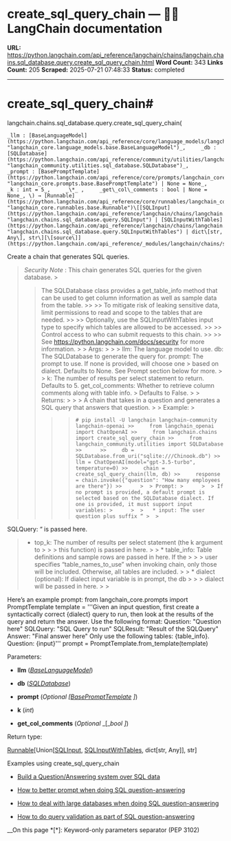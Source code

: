 # create_sql_query_chain — 🦜🔗 LangChain  documentation

**URL:** https://python.langchain.com/api_reference/langchain/chains/langchain.chains.sql_database.query.create_sql_query_chain.html
**Word Count:** 343
**Links Count:** 205
**Scraped:** 2025-07-21 07:48:33
**Status:** completed

---

# create\_sql\_query\_chain\#

langchain.chains.sql\_database.query.create\_sql\_query\_chain\(

    _llm : [BaseLanguageModel](https://python.langchain.com/api_reference/core/language_models/langchain_core.language_models.base.BaseLanguageModel.html#langchain_core.language_models.base.BaseLanguageModel "langchain_core.language_models.base.BaseLanguageModel")_,     _db : [SQLDatabase](https://python.langchain.com/api_reference/community/utilities/langchain_community.utilities.sql_database.SQLDatabase.html#langchain_community.utilities.sql_database.SQLDatabase "langchain_community.utilities.sql_database.SQLDatabase")_,     _prompt : [BasePromptTemplate](https://python.langchain.com/api_reference/core/prompts/langchain_core.prompts.base.BasePromptTemplate.html#langchain_core.prompts.base.BasePromptTemplate "langchain_core.prompts.base.BasePromptTemplate") | None = None_,     _k : int = 5_,     _\*_ ,     _get\_col\_comments : bool | None = None_, \) → [Runnable](https://python.langchain.com/api_reference/core/runnables/langchain_core.runnables.base.Runnable.html#langchain_core.runnables.base.Runnable "langchain_core.runnables.base.Runnable")\[[SQLInput](https://python.langchain.com/api_reference/langchain/chains/langchain.chains.sql_database.query.SQLInput.html#langchain.chains.sql_database.query.SQLInput "langchain.chains.sql_database.query.SQLInput") | [SQLInputWithTables](https://python.langchain.com/api_reference/langchain/chains/langchain.chains.sql_database.query.SQLInputWithTables.html#langchain.chains.sql_database.query.SQLInputWithTables "langchain.chains.sql_database.query.SQLInputWithTables") | dict\[str, Any\], str\][\[source\]](https://python.langchain.com/api_reference/_modules/langchain/chains/sql_database/query.html#create_sql_query_chain)\#     

Create a chain that generates SQL queries.

> _Security Note_ : This chain generates SQL queries for the given database. >
>> The SQLDatabase class provides a get\_table\_info method that can be used to get column information as well as sample data from the table. >>  >> To mitigate risk of leaking sensitive data, limit permissions to read and scope to the tables that are needed. >>  >> Optionally, use the SQLInputWithTables input type to specify which tables are allowed to be accessed. >>  >> Control access to who can submit requests to this chain. >>  >> See <https://python.langchain.com/docs/security> for more information. >  > Args: >      >  > llm: The language model to use. db: The SQLDatabase to generate the query for. prompt: The prompt to use. If none is provided, will choose one >
>> based on dialect. Defaults to None. See Prompt section below for more. >  > k: The number of results per select statement to return. Defaults to 5. get\_col\_comments: Whether to retrieve column comments along with table info. >
>> Defaults to False. >  > Returns: >      >  > A chain that takes in a question and generates a SQL query that answers that question. >  > Example: >
>>  >>     # pip install -U langchain langchain-community langchain-openai >>     from langchain_openai import ChatOpenAI >>     from langchain.chains import create_sql_query_chain >>     from langchain_community.utilities import SQLDatabase >>      >>     db = SQLDatabase.from_uri("sqlite:///Chinook.db") >>     llm = ChatOpenAI(model="gpt-3.5-turbo", temperature=0) >>     chain = create_sql_query_chain(llm, db) >>     response = chain.invoke({"question": "How many employees are there"}) >>      >  > Prompt: >      >  > If no prompt is provided, a default prompt is selected based on the SQLDatabase dialect. If one is provided, it must support input variables: >      >  >   * input: The user question plus suffix “ >  > 

SQLQuery: “ is passed here.     

>   * top\_k: The number of results per select statement \(the k argument to >      >  > this function\) is passed in here. >  >   * table\_info: Table definitions and sample rows are passed in here. If the >      >  > user specifies “table\_names\_to\_use” when invoking chain, only those will be included. Otherwise, all tables are included. >  >   * dialect \(optional\): If dialect input variable is in prompt, the db >      >  > dialect will be passed in here. >  > 

Here’s an example prompt:               from langchain_core.prompts import PromptTemplate          template = '''Given an input question, first create a syntactically correct {dialect} query to run, then look at the results of the query and return the answer.     Use the following format:          Question: "Question here"     SQLQuery: "SQL Query to run"     SQLResult: "Result of the SQLQuery"     Answer: "Final answer here"          Only use the following tables:          {table_info}.          Question: {input}'''     prompt = PromptTemplate.from_template(template)     

Parameters:     

  * **llm** \([_BaseLanguageModel_](https://python.langchain.com/api_reference/core/language_models/langchain_core.language_models.base.BaseLanguageModel.html#langchain_core.language_models.base.BaseLanguageModel "langchain_core.language_models.base.BaseLanguageModel")\)

  * **db** \([_SQLDatabase_](https://python.langchain.com/api_reference/community/utilities/langchain_community.utilities.sql_database.SQLDatabase.html#langchain_community.utilities.sql_database.SQLDatabase "langchain_community.utilities.sql_database.SQLDatabase")\)

  * **prompt** \(_Optional_ _\[_[_BasePromptTemplate_](https://python.langchain.com/api_reference/core/prompts/langchain_core.prompts.base.BasePromptTemplate.html#langchain_core.prompts.base.BasePromptTemplate "langchain_core.prompts.base.BasePromptTemplate") _\]_\)

  * **k** \(_int_\)

  * **get\_col\_comments** \(_Optional_ _\[__bool_ _\]_\)

Return type:     

[Runnable](https://python.langchain.com/api_reference/core/runnables/langchain_core.runnables.base.Runnable.html#langchain_core.runnables.base.Runnable "langchain_core.runnables.base.Runnable")\[Union\[[SQLInput](https://python.langchain.com/api_reference/langchain/chains/langchain.chains.sql_database.query.SQLInput.html#langchain.chains.sql_database.query.SQLInput "langchain.chains.sql_database.query.SQLInput"), [SQLInputWithTables](https://python.langchain.com/api_reference/langchain/chains/langchain.chains.sql_database.query.SQLInputWithTables.html#langchain.chains.sql_database.query.SQLInputWithTables "langchain.chains.sql_database.query.SQLInputWithTables"), dict\[str, Any\]\], str\]

Examples using create\_sql\_query\_chain

  * [Build a Question/Answering system over SQL data](https://python.langchain.com/docs/tutorials/sql_qa/)

  * [How to better prompt when doing SQL question-answering](https://python.langchain.com/docs/how_to/sql_prompting/)

  * [How to deal with large databases when doing SQL question-answering](https://python.langchain.com/docs/how_to/sql_large_db/)

  * [How to do query validation as part of SQL question-answering](https://python.langchain.com/docs/how_to/sql_query_checking/)

__On this page   *[\*]: Keyword-only parameters separator (PEP 3102)